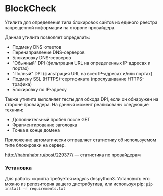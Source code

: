 BlockCheck
==========

Утилита для определения типа блокировок сайтов из единого реестра запрещенной информации на стороне провайдера.

Данная утилита позволяет определить:

* Подмену DNS-ответов
* Перенаправление DNS-серверов
* Блокировку DNS-серверов
* "Обычный" DPI (фильтрация URL на определенных IP-адресах и портах)
* "Полный" DPI (фильтрация URL на всех IP-адресах и/или портах)
* Подмену SSL (HTTPS)-сертификата (прослушивание HTTPS-трафика)
* Блокировку по IP-адресу

Также утилита выполняет тесты для обхода DPI, если он обнаружен на стороне провайдера. На данный момент реализованы следующие техники:
* Дополнительный пробел после GET
* Фрагментирование заголовка
* Точка в конце домена

Приложение автоматически отправляет статистику об используемом типе блокировки на сервер.

http://habrahabr.ru/post/229377/ — статистика по провайдерам

### Установка
Для работы скрипта требуется модуль dnspython3. Установить его можно из репозитория вашего дистрибутива, или используя pip:
`pip install -r requirements.txt`
